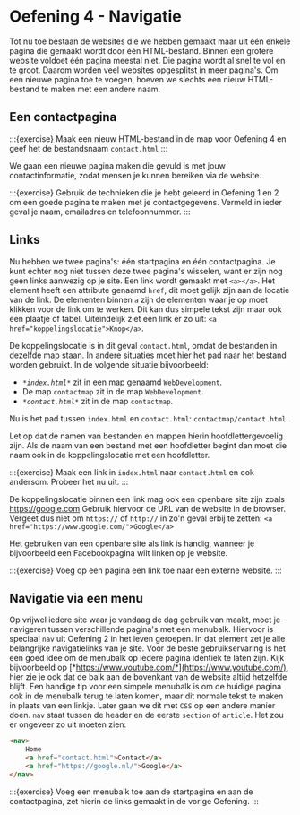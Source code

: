 # Oefening 4 - Navigatie

Tot nu toe bestaan de websites die we hebben gemaakt maar uit één enkele pagina die gemaakt wordt door één HTML-bestand. Binnen een grotere website voldoet één pagina meestal niet. Die pagina wordt al snel te vol en te groot. Daarom worden veel websites opgesplitst in meer pagina's. Om een nieuwe pagina toe te voegen, hoeven we slechts een nieuw HTML-bestand te maken met een andere naam.

## Een contactpagina

:::{exercise}
Maak een nieuw HTML-bestand in de map voor Oefening 4 en geef het de bestandsnaam `contact.html`
:::

We gaan een nieuwe pagina maken die gevuld is met jouw contactinformatie, zodat mensen je kunnen bereiken via de website.

:::{exercise}
Gebruik de technieken die je hebt geleerd in Oefening 1 en 2 om een goede pagina te maken met je contactgegevens. Vermeld in ieder geval je naam, emailadres en telefoonnummer.
:::

## Links

Nu hebben we twee pagina's: één startpagina en één contactpagina. Je kunt echter nog niet tussen deze twee pagina's wisselen, want er zijn nog geen links aanwezig op je site. Een link wordt gemaakt met `<a></a>`. Het element heeft een attribute genaamd `href`, dit moet gelijk zijn aan de locatie van de link. De elementen binnen `a` zijn de elementen waar je op moet klikken voor de link om te werken. Dit kan dus simpele tekst zijn maar ook een plaatje of tabel. Uiteindelijk ziet een link er zo uit: `<a href="koppelingslocatie">Knop</a>`.

De koppelingslocatie is in dit geval `contact.html`, omdat de bestanden in dezelfde map staan. In andere situaties moet hier het pad naar het bestand worden gebruikt. In de volgende situatie bijvoorbeeld:

-   *`*index.html*`* zit in een map genaamd `WebDevelopment`.
-   De map `contactmap` zit in de map `WebDevelopment`.
-   *`*contact.html*`* zit in de map `contactmap`.

Nu is het pad tussen `index.html` en `contact.html`: `contactmap/contact.html`.

Let op dat de namen van bestanden en mappen hierin hoofdlettergevoelig zijn. Als de naam van een bestand met een hoofdletter begint dan moet die naam ook in de koppelingslocatie met een hoofdletter.

:::{exercise}
Maak een link in `index.html` naar `contact.html` en ook andersom. Probeer het nu uit.
:::

De koppelingslocatie binnen een link mag ook een openbare site zijn zoals <https://google.com> Gebruik hiervoor de URL van de website in de browser. Vergeet dus niet om `https://` of `http://` in zo'n geval erbij te zetten: `<a href="https://www.google.com/">Google</a>`

Het gebruiken van een openbare site als link is handig, wanneer je bijvoorbeeld een Facebookpagina wilt linken op je website.

:::{exercise}
Voeg op een pagina een link toe naar een externe website.
:::

## Navigatie via een menu

Op vrijwel iedere site waar je vandaag de dag gebruik van maakt, moet je navigeren tussen verschillende pagina's met een menubalk. Hiervoor is speciaal `nav` uit Oefening 2 in het leven geroepen. In dat element zet je alle belangrijke navigatielinks van je site. Voor de beste gebruikservaring is het een goed idee om de menubalk op iedere pagina identiek te laten zijn. Kijk bijvoorbeeld op [*https://www.youtube.com/*](https://www.youtube.com/), hier zie je ook dat de balk aan de bovenkant van de website altijd hetzelfde blijft. Een handige tip voor een simpele menubalk is om de huidige pagina ook in de menubalk terug te laten komen, maar dit normale tekst te maken in plaats van een linkje. Later gaan we dit met `CSS` op een andere manier doen. `nav` staat tussen de header en de eerste `section` of `article`. Het zou er ongeveer zo uit moeten zien:

``` html
<nav>
    Home
    <a href="contact.html">Contact</a>
    <a href="https://google.nl/">Google</a>
</nav>
```

:::{exercise}
Voeg een menubalk toe aan de startpagina en aan de contactpagina, zet hierin de links gemaakt in de vorige Oefening.
:::
